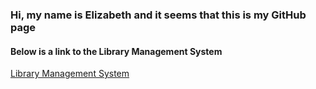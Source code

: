 ### Hi, my name is Elizabeth and it seems that this is my GitHub page

<!--
**edawson25/edawson25** is a ✨ _special_ ✨ repository because its `README.md` (this file) appears on your GitHub profile.

Here are some ideas to get you started:

- 🔭 I’m currently on my fifth and final quarter at Drexel.
- 🌱 I’m currently learning about digital curation and data solutions.
- 🤔 I’m looking for help with coding if I need to do more.
- 💬 Ask me about books cause I read a lot.
- 📫 How to reach me: Send me snail mail.
- 😄 Pronouns: she/her/hers
- ⚡ Fun fact: I met Corbin Bleu once and he said happy birthday to me.

-->

<h4> Below is a link to the Library Management System</h4>
  
<a href="https://github.com/kenil0811/Library-management-system.git"> Library Management System</a>
